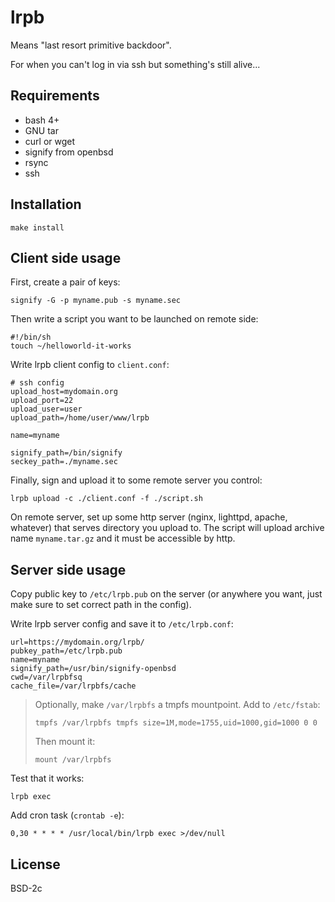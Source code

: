 
# lrpb 

Means "last resort primitive backdoor".

For when you can't log in via ssh but something's still alive...


## Requirements

- bash 4+
- GNU tar
- curl or wget
- signify from openbsd
- rsync
- ssh


## Installation

	make install


## Client side usage

First, create a pair of keys:

	signify -G -p myname.pub -s myname.sec

Then write a script you want to be launched on remote side:

	#!/bin/sh
	touch ~/helloworld-it-works

Write lrpb client config to `client.conf`:

	# ssh config
	upload_host=mydomain.org
	upload_port=22
	upload_user=user
	upload_path=/home/user/www/lrpb

	name=myname

	signify_path=/bin/signify
	seckey_path=./myname.sec

Finally, sign and upload it to some remote server you control:

	lrpb upload -c ./client.conf -f ./script.sh

On remote server, set up some http server (nginx, lighttpd, apache, whatever) that serves directory you upload to.
The script will upload archive name `myname.tar.gz` and it must be accessible by http.


## Server side usage

Copy public key to `/etc/lrpb.pub` on the server (or anywhere you
want, just make sure to set correct path in the config).

Write lrpb server config and save it to `/etc/lrpb.conf`:

	url=https://mydomain.org/lrpb/
	pubkey_path=/etc/lrpb.pub
	name=myname
	signify_path=/usr/bin/signify-openbsd
	cwd=/var/lrpbfsq
	cache_file=/var/lrpbfs/cache

> Optionally, make `/var/lrpbfs` a tmpfs mountpoint. Add to `/etc/fstab`:
> 
>  ```
>  tmpfs /var/lrpbfs tmpfs size=1M,mode=1755,uid=1000,gid=1000 0 0
>  ```
> 
> Then mount it:
> ```
> mount /var/lrpbfs
> ```

Test that it works:

	lrpb exec

Add cron task (`crontab -e`):

	0,30 * * * * /usr/local/bin/lrpb exec >/dev/null


## License

BSD-2c

